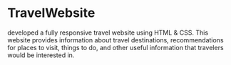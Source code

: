 # TravelWebsite
developed a fully responsive travel website using HTML &amp; CSS. This website provides information about travel destinations, recommendations for places to visit, things to do, and other useful information that travelers would be interested in.  
